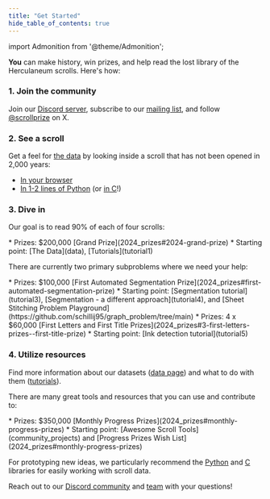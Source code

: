 ```yaml
---
title: "Get Started"
hide_table_of_contents: true
---
```


<head>
  <html data-theme="dark" />

  <meta
    name="description"
    content="A $1,000,000+ machine learning and computer vision competition"
  />

  <meta property="og:type" content="website" />
  <meta property="og:url" content="https://scrollprize.org" />
  <meta property="og:title" content="Vesuvius Challenge" />
  <meta
    property="og:description"
    content="A $1,000,000+ machine learning and computer vision competition"
  />
  <meta
    property="og:image"
    content="https://scrollprize.org/img/social/opengraph.jpg"
  />

  <meta property="twitter:card" content="summary_large_image" />
  <meta property="twitter:url" content="https://scrollprize.org" />
  <meta property="twitter:title" content="Vesuvius Challenge" />
  <meta
    property="twitter:description"
    content="A $1,000,000+ machine learning and computer vision competition"
  />
  <meta
    property="twitter:image"
    content="https://scrollprize.org/img/social/opengraph.jpg"
  />
</head>

import Admonition from '@theme/Admonition';

**You** can make history, win prizes, and help read the lost library of the Herculaneum scrolls. Here's how:

### 1. Join the community

Join our [Discord server](https://discord.gg/V4fJhvtaQn), subscribe to our [mailing list](https://scrollprize.substack.com), and follow [@scrollprize](https://x.com/scrollprize) on X.

### 2. See a scroll

Get a feel for [the data](data) by looking inside a scroll that has not been opened in 2,000 years:
* [In your browser](https://dl.ash2txt.org/view/Scroll1)
* [In 1-2 lines of Python](https://github.com/ScrollPrize/vesuvius) (or [in C](https://github.com/ScrollPrize/vesuvius-c)!)

### 3. Dive in

Our goal is to read 90% of each of four scrolls:

<Admonition type="tip" icon="📜" title="Grand Prize">
* Prizes: $200,000 [Grand Prize](2024_prizes#2024-grand-prize)
* Starting point: [The Data](data), [Tutorials](tutorial1)
</Admonition>

There are currently two primary subproblems where we need your help:

<Admonition type="info" icon="⚙️" title="Segmentation">
* Prizes: $100,000 [First Automated Segmentation Prize](2024_prizes#first-automated-segmentation-prize)
* Starting point: [Segmentation tutorial](tutorial3), [Segmentation - a different approach](tutorial4), and [Sheet Stitching Problem Playground](https://github.com/schillij95/graph_problem/tree/main)
</Admonition>

<Admonition type="info" icon="🖋️" title="Ink Detection">
* Prizes: 4 x $60,000 [First Letters and First Title Prizes](2024_prizes#3-first-letters-prizes--first-title-prize)
* Starting point: [Ink detection tutorial](tutorial5)
</Admonition>

### 4. Utilize resources

Find more information about our datasets ([data page](data)) and what to do with them ([tutorials](tutorial1)).

There are many great tools and resources that you can use and contribute to:

<Admonition type="danger" icon="🌎" title="Open Source">
* Prizes: $350,000 [Monthly Progress Prizes](2024_prizes#monthly-progress-prizes)
* Starting point: [Awesome Scroll Tools](community_projects) and [Progress Prizes Wish List](2024_prizes#monthly-progress-prizes)
</Admonition>

For prototyping new ideas, we particularly recommend the [Python](https://github.com/ScrollPrize/vesuvius) and [C](https://github.com/ScrollPrize/vesuvius-c) libraries for easily working with scroll data.

Reach out to our [Discord community](https://discord.gg/V4fJhvtaQn) and [team](mailto:team@scrollprize.org) with your questions!

<!-- cloud image https://github.com/ScrollPrize/cloud-image -->
<!-- cloud credits (link to form to apply for them) -->
<!-- Minecraft -->

<!--
2min intro videos:
intro - where we are
ink detection
segmentation
virtual unwrapping/2023 GP
scroll walking tour
existing papyrus video? should be on website somewhere! https://x.com/natfriedman/status/1703422593670541437
-->
